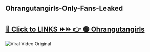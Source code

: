 
 ## Ohrangutangirls-Only-Fans-Leaked

# <h2><a href="https://clipsfans.com/Ohrangutangirls&ref=git">🔗 Click to LINKS ⏩⏩ 👉 🟢 Ohrangutangirls </a></h2>

<a href="https://clipsfans.com/Ohrangutangirls&ref=git" rel="nofollow" data-target="animated-image.originalLink"><img src="https://i.ibb.co.com/xMMVF88/686577567.gif" alt="Viral Video Original" style="max-width: 100%; display: inline-block;" data-target="animated-image.originalImage"></a>
